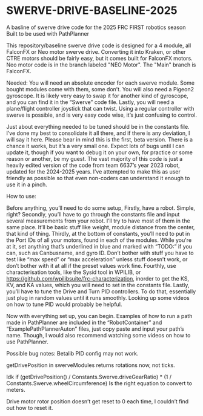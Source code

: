 # SWERVE-DRIVE-BASELINE-2025
 A basline of swerve drive code for the 2025 FRC FIRST robotics season
 Built to be used with PathPlanner

 This repository/baseline swerve drive code is designed for a 4 module, all FalconFX or Neo motor swerve drive.
Converting it into Kraken, or other CTRE motors should be fairly easy, but it comes built for FalconFX motors.
Neo motor code is in the branch labeled "NEO Motor". The "Main" branch is FalconFX.

Needed:
You will need an absolute encoder for each swerve module. Some bought modules come with them, some don’t.
You will also need a Pigeon2 gyroscope. It is likely very easy to swap it for another kind of gyroscope, and you can find it in the “Swerve” code file.
Lastly, you will need a plane/flight controller joystick that can twist. Using a regular controller with swerve is possible, and is very easy code wise, it’s just confusing to control.

Just about everything needed to be tuned should be in the constants file. I’ve done my best to consolidate it all there, and if there is any deviation, I will say it here.
Please bear in mind this is the first, beta version. There is a chance it works, but it’s a very small one.
Expect lots of bugs until I can update it, though if you want to debug it on your own, for practice or some reason or another, be my guest.
The vast majority of this code is just a heavily edited version of the code from team 6637’s year 2023 robot, updated for the 2024-2025 years.
I’ve attempted to make this as user friendly as possible so that even non-coders can understand it enough to use it in a pinch.

How to use:

Before anything, you’ll need to do some setup,
Firstly, have a robot. Simple, right?
Secondly, you’ll have to go through the constants file and input several measurements from your robot. I’ll try to have most of them in the same place. It’ll be basic stuff like weight, module distance from the center, that kind of thing.
Thirdly, at the bottom of constants, you’ll need to put in the Port IDs of all your motors, found in each of the modules. While you're at it, set anything that’s underlined in blue and marked with “TODO:” if you can, such as Canbusname, and gyro ID. Don’t bother with stuff you have to test like “max speed” or “max acceleration” unless stuff doesn’t work, or don’t bother with it at all if the preset values work fine.
Fourthly, use characterisation tools, like the Sysid tool in WPILIB, or https://github.com/wpilibsuite/frc-characterization, inorder to get the KS, KV, and KA values, which you will need to set in the constants file.
Lastly, you’ll have to tune the Drive and Turn PID controllers.
To do that, essentially just plug in random values until it runs smoothly. Looking up some videos on how to tune PID would probably be helpful.


Now with everything set up, you can begin. Examples of how to run a path made in PathPlanner are included in the “RobotContainer” and “ExamplePathPlannerAuton” files, just copy paste and input your path’s name. Though, I would also recommend watching some videos on how to use PathPlanner.

Possible bug notes:
Betalib PID config may not work.

getDrivePosition in swerveModules returns rotations now, not ticks.

Idk if (getDrivePosition() / Constants.Swerve.driveGearRatio) * (1 / Constants.Swerve.wheelCircumference) Is the right equation to convert to meters.


Drive motor rotor position doesn’t get reset to 0 each time, I couldn’t find out how to reset it.
